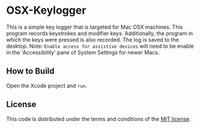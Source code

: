 # OSX-Keylogger

This is a simple key logger that is targeted for Mac OSX machines. This program records keystrokes and modifier keys. Additionally, the program in which the keys were pressed is also recorded. The log is saved to the desktop. Note: `Enable access for assistive devices` will need to be enable in the 'Accessibility' pane of System Settings for newer Macs.

## How to Build

Open the Xcode project and `run`.

## License

This code is distributed under the terms and conditions of the [MIT license](LICENSE). 